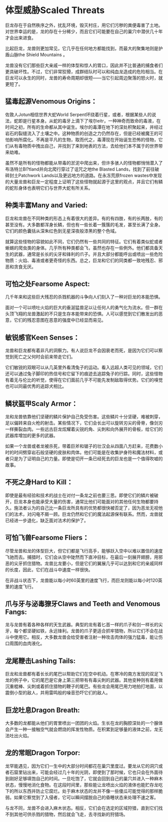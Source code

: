 # 体型威胁Scaled Threats

巨龙存在于自然秩序之外，扰乱环境，毁灭村庄，用它们污秽的粪便毒害了土地。对世界幸运的是，龙的存在十分稀少，而且它们可能要在自己的巢穴中潜伏几十年才会出来进食。

比起巨龙，龙兽则更加常见，它几乎在任何地方都能找到，而最大的聚集地则是护盾山脉the
Shield Mountains 。

龙兽没有它们那些巨大亲戚一样的体型和惊人的胃口，因此并不比普通的捕食者们更具破坏性。不过，它们非常狡猾，成群结队时可以和纯血龙造成的危险相当。在巨龙可以永生的同时，龙兽的寿命周期却很短——当它引起周边聚落的怒火时，就更短了。

## 猛毒起源Venomous Origins：

佐敦人Jotun相信世界大蛇World
Serpent环绕着行星，或者，根据某些人的说法，蛇即是行星本身。从蛇的毒牙上滴下了埃尔eitr，一种神奇而致命的毒液，在时间之初，所有的生命都从其中诞生。埃尔的毒潭在地下的深处积聚起来，并经过岩石的裂缝流入了土壤之中。这种物质的创造之力仍然存在，但是已经被魔王的可怕影响所腐化。不再是平凡的生物，取而代之，毒潭现在开始诞生恐怖的怪物，它们从有毒物质中拽出自己，并找到了来到地表的方法，去给他们本不属于的世界带来劫难。

虽然不是所有的怪物都能从带毒的淤泥中爬出来，但许多骇人的怪物都悄悄潜入了布洛特兰Bl?tland并向北爬行穿过了诅咒之地the
Blasted Lands，找到了前往破碎封土Patchwork
Lands以及更远地方的道路。在永冻荒原frozen
wastes中发现的大量龙兽和巨龙一定程度上证明了这些怪物就起源于这里的观点，并且它们有鳞的蛇形身体也表明它们与世界大蛇有所关系。

## 种类丰富Many and Varied:

巨龙和龙兽在不同种类的形态上有着很大的差异。有的有四肢，有的长两肢，有的甚至没有。大多数都浑身长鳞，但也有一些长着一簇簇的毛发，甚至长满了全身。它们的颜色囊括从深朱红色到无星深夜般漆黑的整个色域。

就算这些怪物的容貌如此不同，它们仍然有一些共同的特征。它们有着类似蛇或者蜥蜴的爬虫类的身体。几乎所有种类都会飞，虽然也存在一些例外。他们都具备天生的武器，通常是长长的尖牙和锋利的爪子。并且大部分都能呼出或喷出一些危险物质：火焰、毒液或者更奇怪的东西。总之，巨龙和它们的同类都一致地残忍、邪恶和贪食无厌。

## 可怕之处Fearsome Aspect:

几千年来和这些巨大残忍的杀戮机器的斗争向人们刻入了一种对巨龙的本能恐惧。

面对一个可以喷吐火焰的巨大的垂涎猛兽足以让任何人的勇气化为流水。但一群在头顶飞翔的龙兽激起的不只是生存本能带来的恐惧。人可以感觉到它们散发出的恶意，它们的残忍意图在恶意的强度中已经显而易见。

## 敏锐感官Keen Senses：

龙兽和巨龙都有着非凡的洞察力。有人说巨龙不会因衰老而死，是因为它们可以察觉到死亡之父何时会前来带走它们。

它们敏锐的双眼可以从几英里外看清兔子的运动。看入远超人类可见的领域，它们还可以通过兔子脚印的热信号和它留下的痕迹去追踪兔子的行踪。同时，这些怪物有着无与伦比的听觉，使得在它们面前几乎不可能先发制敌取得优势。它们的嗅觉也可以同最优秀的追踪犬相比。

## 鳞状盔甲Scaly Armor：

龙和龙兽依靠他们坚硬的鳞片保护自己免受伤害。这些鳞片十分坚硬，难被刺穿，足以偏转来自火枪的射击。某些情况下，它们会长出可以旋转刃尖的骨脊，像剑刃一样撕裂血肉。一些远古巨龙炫耀着尖锐的角、尖刺和向外展开的骨板，给它们的武器库增加的更多的武器。

如果一个龙兽或者龙被杀死，带着巨斧和锯子的壮汉会从四面八方赶来，花费数小时的时间劈穿岩石般坚硬的皮肤和肉体。他们可能是在收集护身符和魔法材料，或者只是为了证明自己的力量。即使是切开一条已经死去的巨龙也是一个值得吹嘘的故事。

## 不死之身Hard to Kill：

即使是最有经验和技术的战士在对付一条龙之前也要三思。即使它们的鳞片被破开，巨龙本身也能承受大量的伤害，通常比他们可能面对的其他任何生物都要持久。施法者认为的自己比一条巨龙所具有的优势都很快被否定了，因为恶龙无视他们的法术，对闪电不屑一顾。巨龙仍然和它们的魔法起源保有联系。然而，龙兽就已经进一步退化，缺乏面对法术的保护了。

## 可怕飞兽Fearsome Fliers：

尽管龙兽和龙的体型巨大，但它们都是飞行高手，能够跃入空中以难以置信的速度飞驰而去。捕猎时，它们会从空中陡然而下直冲目标，在最后一刻展开翅膀，用邪恶的尖牙抓住猎物。龙兽比龙要小，但是它们的翼展几乎可以达到和它的亲戚同样的长度，因此，它们在战斗中速度一样很快。

在非战斗状态下，龙兽能以每小时60英里的速度飞行，而巨龙则能以每小时120英里的速度飞行。

## 爪与牙与泌毒獠牙Claws and Teeth and Venomous Fangs:

龙与龙兽有着各种各样的天生武器。典型的龙有着匕首一样的爪子和剑一样长的尖牙，每个都坚硬如铁，永远锋利。龙兽的爪子更适合抓牢猎物，所以它们不会在战斗中使用它。相反，大多数龙兽会给受害者注射一种攻击肉体的强力猛毒，能让伤口周围的血肉液化。

## 龙尾鞭击Lashing Tails:

巨龙和龙兽都有着长长的尾巴以帮助它们在空中机动。在寒冷的南方发现的双足飞龙的例子中，它的尾巴是它身上第三把带有有毒尖刺的武器。其他变种则有着用做沉重棍棒、尖刺或着抓住猎物的鞭子的尾巴。有些龙会用尾巴用力地拍打地面，以震倒小型的敌人，并用雷鸣般的噪音恐吓它们的敌人。

## 巨龙吐息Dragon Breath:

大多数的龙都能从他们的胃里喷出一团团的火焰。生长在龙的胸腔深处的一个腺体会产生一种一接触空气就会燃烧的挥发性物质。在积累到足够量的液体之前，龙无法吐出火焰。

## 龙的常眠Dragon Torpor:

龙罕能遇见，因为它们一生中的大部分时间都花在巢穴里度过。要龙从它的洞穴或者石窟里钻出来，可能会经过几十年的光阴，即使到了那时候，它也只会在外面待到刚好足够填饱自己的时间。一旦吃饱了，它就会回到自己的巢穴并进入一种麻木状态，慢慢地消化食物。在这段时间里，那些能让龙喷出火焰的液体也能贮存龙吃下的所以东西并防止它腐烂。处于麻木状态的龙并不像一些傻瓜可能觉得的那样脆弱。如果它察觉到了入侵者，它可以瞬间摆脱自己的昏睡状态来处理不速之客。

与龙不同，龙兽不会进入麻木状态。相反，它们会在选定的区域狩猎，直到它们找不到其他可供杀戮的猎物，然后就会飞走，去寻找新的狩猎场。
